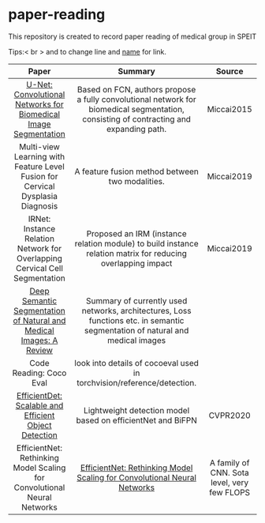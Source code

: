 # paper-reading
This repository is created to record paper reading of medical group in SPEIT

Tips:< br > and to change line and [name](link) for link.

Paper | Summary |  Source   
:-: | :-: | :-: 
[U-Net: Convolutional Networks for Biomedical Image Segmentation](https://arxiv.org/pdf/1505.04597.pdf) | Based on FCN, authors propose a fully convolutional network for biomedical segmentation, consisting of contracting and expanding path. | Miccai2015
Multi-view Learning with Feature Level Fusion for Cervical Dysplasia Diagnosis |  A feature fusion method between two modalities. | Miccai2019 |
IRNet: Instance Relation Network for Overlapping Cervical Cell Segmentation | Proposed an IRM (instance relation module) to build instance relation matrix for reducing overlapping impact | Miccai2019 |
[Deep Semantic Segmentation of Natural and Medical Images: A Review](https://arxiv.org/abs/1910.07655) | Summary of currently used networks, architectures, Loss functions etc. in semantic segmentation of natural and medical images  |   |
Code Reading: Coco Eval| look into details of cocoeval used in torchvision/reference/detection. |  |
[EfficientDet: Scalable and Efficient Object Detection](https://arxiv.org/abs/1911.09070) | Lightweight detection model based on efficientNet and BiFPN | CVPR2020  |
EfficientNet: Rethinking Model Scaling for Convolutional Neural Networks | [EfficientNet: Rethinking Model Scaling for Convolutional Neural Networks](https://arxiv.org/abs/1905.11946) | A family of CNN. Sota level, very few FLOPS | ICML 2019| 


